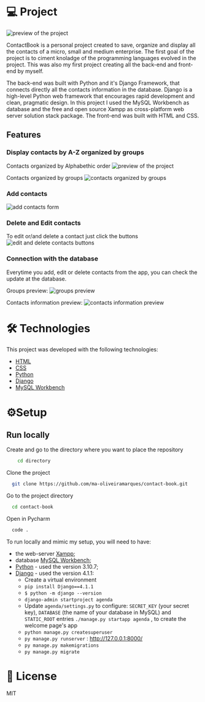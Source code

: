 # 💻 Project

![preview of the project](.github/app_preview.png 'Contact Book Project Preview')

ContactBook is a personal project created to save, organize and display all the contacts of a micro, small and medium enterprise.
The first goal of the project is to ciment knoladge of the programming languages evolved in the project. This was also my first project creating all the back-end and front-end by myself.

The back-end was built with Python and it's Django Framework, that connects directly all the contacts information in the database. Django is a high-level Python web framework that encourages rapid development and clean, pragmatic design.
In this project I used the MySQL Workbench as database and the free and open source Xampp as cross-platform web server solution stack package.
The front-end was built with HTML and CSS. 

## Features
### Display contacts by A-Z organized by groups
Contacts organized by Alphabethic order
![preview of the project](.github/app_preview.png 'Contact Book Project Preview')

Contacts organized by groups
![contacts organized by groups](.github/groups_preview.png 'Contact Book organized by groups preview')

### Add contacts
![add contacts form](.github/addContact_preview.png 'To add a contact form preview')

### Delete and Edit contacts
To edit or/and delete a contact just click the buttons
![edit and delete contacts buttons](.github/edit_delete.png 'To edit or/and delete a contact just click the buttons')

### Connection with the database
Everytime you add, edit or delete contacts from the app, you can check the update at the database.

Groups preview:
![groups preview](.github/database_preview_groups.png 'Groups preview')

Contacts information preview:
![contacts information preview](.github/database_preview.png 'Contacts information preview')

# 🛠️​ Technologies

This project was developed with the following technologies:

- [HTML](https://developer.mozilla.org/en-US/docs/Web/HTML)
- [CSS](https://developer.mozilla.org/en-US/docs/Web/CSS)
- [Python](https://www.python.org/doc/)
- [Django](https://docs.djangoproject.com/en/4.1/)
- [MySQL Workbench](https://dev.mysql.com/doc/)


# ⚙️Setup

## Run locally

Create and go to the directory where you want to place the repository

```bash
    cd directory
```

Clone the project

```bash
  git clone https://github.com/ma-oliveiramarques/contact-book.git

```

Go to the project directory

```bash
  cd contact-book
```

Open in Pycharm

```bash
  code .
```

To run locally and mimic my setup, you will need to have:
- the web-server [Xampp](https://www.apachefriends.org/);
- database [MySQL Workbench](https://www.mysql.com/downloads/);
- [Python](https://www.python.org/downloads/) - used the version 3.10.7;
- [Django](https://www.djangoproject.com/download/) - used the version 4.1.1:
  - Create a virtual environment
  - ```pip install Django==4.1.1```
  - ```$ python -m django --version```
  - ``django-admin startproject agenda``
  - Update ```agenda/settings.py``` to configure:
   ```SECRET_KEY``` (your secret key), ```DATABASE``` (the name of your database in MySQL) and ```STATIC_ROOT``` entries
  ```./manage.py startapp agenda``` , to create the welcome page's app
  - ``python manage.py createsuperuser``
  - ``py manage.py runserver`` : http://127.0.0.1:8000/
  - ``py manage.py makemigrations``
  - ``py manage.py migrate``

  
# 📝​ License

MIT

